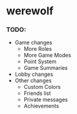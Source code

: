 # werewolf

### TODO:

- Game changes
  + More Roles
  + More Game Modes
  + Point System
  + Game Summaries
- Lobby changes
- Other changes
  + Custom Colors
  + Friends list
  + Private messages
  + Achievements
